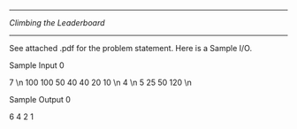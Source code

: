 **************************
*Climbing the Leaderboard*
**************************

See attached .pdf for the problem statement. Here is a Sample I/O.


Sample Input 0

7 \n
100 100 50 40 40 20 10 \n
4 \n
5 25 50 120 \n

Sample Output 0

6
4
2
1